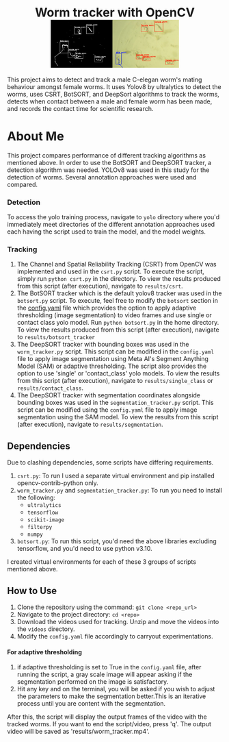<div id="header" align="center">
  <h1>
    Worm tracker with OpenCV
    <img src="results\worm_tracker.jpg" alt="worm tracker screenshot" width="300" align="center"/>
  </h1>
</div>

This project aims to detect and track a male C-elegan worm's mating behaviour amongst female worms. It uses Yolov8 by 
ultralytics to detect the worms, uses CSRT, BotSORT, and DeepSort algorithms to track the worms, detects when contact 
between a male and female worm has been made, and records the contact time for scientific research.

# About Me
This project compares performance of different tracking algorithms as mentioned above. In order to use the BotSORT and DeepSORT tracker, a detection algorithm
was needed. YOLOv8 was used in this study for the detection of worms. Several annotation approaches were used and compared.

### Detection
To access the yolo training process, navigate to `yolo` directory where you'd immediately meet directories of the different annotation approaches used each having
the script used to train the model, and the model weights.

### Tracking
1. The Channel and Spatial Reliability Tracking (CSRT) from OpenCV was implemented and used in the `csrt.py` script. To
 execute the script, simply run `python csrt.py` in the directory. To view the results produced from this script (after execution),
navigate to `results/csrt`.
2. The BotSORT tracker which is the default yolov8 tracker was used in the `botsort.py` script. To execute, feel free to
 modify the `botsort` section in the [config.yaml](config.yaml) file which provides the option to apply adaptive thresholding (image segmentation) 
to video frames and use single or contact class yolo model. Run `python botsort.py` in the home directory. To
 view the results produced from this script (after execution), navigate to `results/botsort_tracker`
3. The DeepSORT tracker with bounding boxes was used in the `worm_tracker.py` script. This script can be modified in the
`config.yaml` file to apply image segmentation using Meta AI's Segment Anything Model (SAM) or adaptive thresholding. The script also provides the option to use
'single' or 'contact_class' yolo models. To view the results from this script (after execution), navigate to `results/single_class` or `results/contact_class`.
4. The DeepSORT tracker with segmentation coordinates alongside bounding boxes was used in the `segmentation_tracker.py` script. This script can be modified using the
`config.yaml` file to apply image segmentation using the SAM model. To view the results from this script (after execution), navigate to `results/segmentation`.

## Dependencies
Due to clashing dependencies, some scripts have differing requirements.
1. `csrt.py`: To run I used a separate virtual environment and pip installed  opencv-contrib-python only.
2. `worm_tracker.py` and `segmentation_tracker.py`: To run you need to install the following:
   - `ultralytics`
   - `tensorflow`
   - `scikit-image`
   - `filterpy`
   - `numpy`
3. `botsort.py`: To run this script, you'd need the above libraries excluding tensorflow, and you'd need to use python v3.10.

I created virtual environments for each of these 3 groups of scripts mentioned above. 

## How to Use
1. Clone the repository using the command: `git clone <repo_url>`
2. Navigate to the project directory: `cd <repo>`
3. Download the videos used for tracking. Unzip and move the videos into the `videos` directory.
4. Modify the `config.yaml` file accordingly to carryout experimentations.

#### For adaptive thresholding
1. if adaptive thresholding is set to True in the `config.yaml` file, after running the script, a gray scale image will appear asking if the segmentation performed on the image is satisfactory.
2. Hit any key and on the terminal, you will be asked if you wish to adjust the parameters to make the segmentation better.This is an iterative process until you are content with the segmentation.

After this, the script will display the output frames of the video with the tracked worms. If you want to end the script/video, press 'q'. The output video will be saved as 'results/worm_tracker.mp4'.
